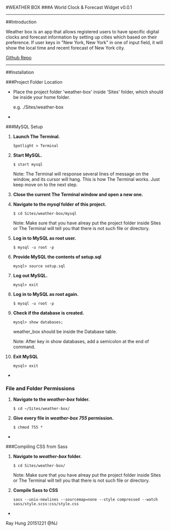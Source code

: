 #WEATHER BOX
###A World Clock & Forecast Widget
v0.0.1

-----
##Introduction

Weather box is an app that allows registered users to have specific digital clocks and forecast information by setting up cities which based on their preference. If user keys in "New York, New York" in one of input field, it will show the local time and recent forecast of New York city.

[Github Repo](https://github.com/hungk901/Weather-Box)

-----

##Installation

###Project Folder Location

* Place the project folder 'weather-box' inside 'Sites' folder, which should be inside your home folder. 

	e.g. ./Sites/weather-box

-
###MySQL Setup

1. **Launch The Terminal.**

	```	
	Spotlight > Terminal
	```

2. **Start MySQL.**

 	```
	$ start mysql
	```
	Note: The Terminal will response several lines of message on the window, and its cursor will hang. This is how The Terminal works. Just keep move on to the next step. 
3. **Close the current The Terminal window and open a new one.**

4. **Navigate to the *mysql* folder of this project.**

	```
	$ cd Sites/weather-box/mysql
	```
	Note: Make sure that you have alreay put the project folder inside Sites or The Terminal will tell you that there is not such file or directory.

5. **Log in to MySQL as root user.**

	```
	$ mysql -u root -p
	```

6. **Provide MySQL the contents of setup.sql**

	```
	mysql> source setup.sql
	```
	
7. **Log out MySQL.**

	```
	mysql> exit
	```
	
8. **Log in to MySQL as root again.**

	```
	$ mysql -u root -p
	```
	
9. **Check if the database is created.**

	```
	mysql> show databases;
	```
	weather_box should be inside the Database table.
	
	Note: After key in show databases, add a semicolon at the end of command.
	
10. **Exit MySQL**

	```
	mysql> exit
	```

-
### File and Folder Permissions

1. **Navigate to the *weather-box* folder.**

	```
	$ cd ~/Sites/weather-box/
	```

2. **Give every file in *weather-box* *755* permission.**

    ```
	$ chmod 755 *
	```

-

###Compiling CSS from Sass
1. **Navigate to *weather-box* folder.**

	```
	$ cd Sites/weather-box/
	```
	Note: Make sure that you have alreay put the project folder inside Sites or The Terminal will tell you that there is not such file or directory.
	
2. **Compile Sass to CSS**

	```
	sass --unix-newlines --sourcemap=none --style compressed --watch sass/style.scss:css/style.css
	```
	
-

Ray Hung 20151221 @NJ